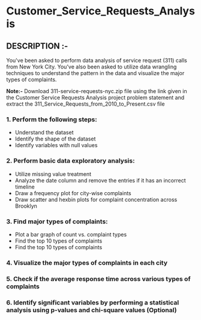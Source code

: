 # Customer_Service_Requests_Analysis

## DESCRIPTION :-

You've been asked to perform data analysis of service request (311) calls from New York City. You've also been asked to utilize data wrangling techniques to understand the pattern in the data and visualize the major types of complaints.

 

**Note:-** Download 311-service-requests-nyc.zip file using the link given in the Customer Service Requests Analysis project problem statement and extract the 311_Service_Requests_from_2010_to_Present.csv file


### 1. Perform the following steps:

 - Understand the dataset
 - Identify the shape of the dataset
 - Identify variables with null values

### 2. Perform basic data exploratory analysis:
- Utilize missing value treatment
- Analyze the date column and remove the entries if it has an incorrect timeline
- Draw a frequency plot for city-wise complaints
- Draw scatter and hexbin plots for complaint concentration across Brooklyn

### 3. Find major types of complaints:
- Plot a bar graph of count vs. complaint types
- Find the top 10 types of complaints
- Find the top 10 types of complaints

### 4. Visualize the major types of complaints in each city
### 5. Check if the average response time across various types of complaints
### 6. Identify significant variables by performing a statistical analysis using p-values and chi-square values (Optional)
